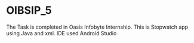 # OIBSIP_5
The Task is completed in Oasis Infobyte Internship.
This is Stopwatch app using Java and xml.
IDE used Android Studio
